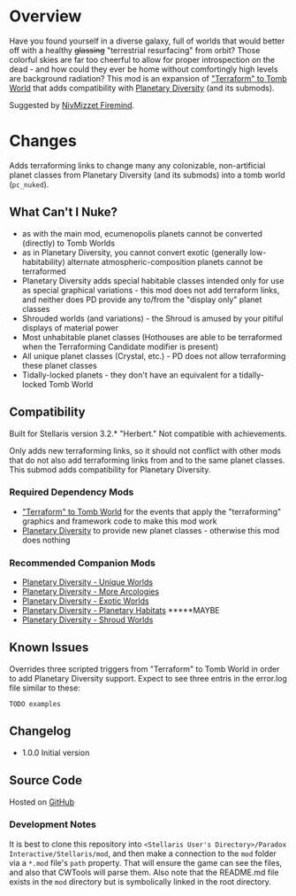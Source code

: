 # Overview

Have you found yourself in a diverse galaxy, full of worlds that would better off with a healthy ~~glassing~~ "terrestrial resurfacing" from orbit?  Those colorful skies are far too cheerful to allow for proper introspection on the dead - and how could they ever be home without comfortingly high levels are background radiation?  This mod is an expansion of ["Terraform" to Tomb World](https://steamcommunity.com/sharedfiles/filedetails/?id=2625663437) that adds compatibility with [Planetary Diversity](https://steamcommunity.com/sharedfiles/filedetails/?id=819148835) (and its submods).

Suggested by [NivMizzet Firemind](https://steamcommunity.com/profiles/76561198276935683).

# Changes

Adds terraforming links to change many any colonizable, non-artificial planet classes from Planetary Diversity (and its submods) into a tomb world (`pc_nuked`).

## What Can't I Nuke?

* as with the main mod, ecumenopolis planets cannot be converted (directly) to Tomb Worlds
* as in Planetary Diversity, you cannot convert exotic (generally low-habitability) alternate atmospheric-composition planets cannot be terraformed
* Planetary Diversity adds special habitable classes intended only for use as special graphical variations - this mod does not add terraform links, and neither does PD provide any to/from the "display only" planet classes
* Shrouded worlds (and variations) - the Shroud is amused by your pitiful displays of material power
* Most unhabitable planet classes (Hothouses are able to be terraformed when the Terraforming Candidate modifier is present)
* All unique planet classes (Crystal, etc.) - PD does not allow terraforming these planet classes
* Tidally-locked planets - they don't have an equivalent for a tidally-locked Tomb World

## Compatibility

Built for Stellaris version 3.2.\* "Herbert."  Not compatible with achievements.

Only adds new terraforming links, so it should not conflict with other mods that do not also add terraforming links from and to the same planet classes.  This submod adds compatibility for Planetary Diversity.

### Required Dependency Mods

* ["Terraform" to Tomb World](https://steamcommunity.com/sharedfiles/filedetails/?id=2625663437) for the events that apply the "terraforming" graphics and framework code to make this mod work
* [Planetary Diversity](https://steamcommunity.com/sharedfiles/filedetails/?id=819148835) to provide new planet classes - otherwise this mod does nothing

### Recommended Companion Mods

* [Planetary Diversity - Unique Worlds](https://steamcommunity.com/sharedfiles/filedetails/?id=1740165239)
* [Planetary Diversity - More Arcologies](https://steamcommunity.com/workshop/filedetails/?id=1732447147)
* [Planetary Diversity - Exotic Worlds](https://steamcommunity.com/sharedfiles/filedetails/?id=1732437279)
* [Planetary Diversity - Planetary Habitats](https://steamcommunity.com/sharedfiles/filedetails/?id=1878751971) *****MAYBE
* [Planetary Diversity - Shroud Worlds](https://steamcommunity.com/sharedfiles/filedetails/?id=1960179456)

## Known Issues

Overrides three scripted triggers from "Terraform" to Tomb World in order to add Planetary Diversity support.  Expect to see three entris in the error.log file similar to these:

```
TODO examples
```

## Changelog

* 1.0.0 Initial version

## Source Code

Hosted on [GitHub](https://github.com/corsairmarks/terraform_to_pc_nuked_pd)

### Development Notes

It is best to clone this repository into `<Stellaris User's Directory>/Paradox Interactive/Stellaris/mod`, and then make a connection to the `mod` folder via a `*.mod` file's `path` property.  That will ensure the game can see the files, and also that CWTools will parse them.  Also note that the README.md file exists in the `mod` directory but is symbolically linked in the root directory.